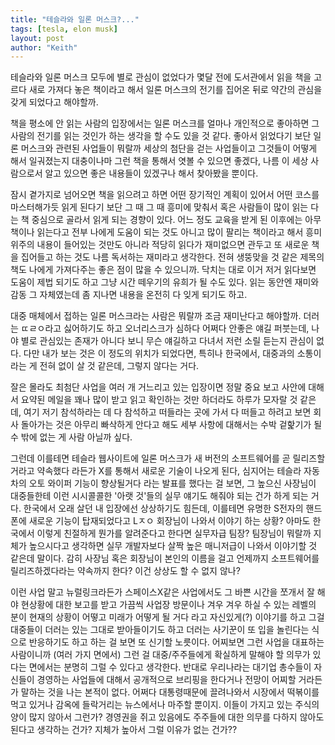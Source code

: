```yaml
---
title: "테슬라와 일론 머스크?..."
tags: [tesla, elon musk]
layout: post
author: "Keith"
---
```


테슬라와 일론 머스크 모두에 별로 관심이 없었다가 몇달 전에 도서관에서 읽을 책을 고르다 새로 가져다 놓은 책이라고 해서 일론 머스크의 전기를 집어온 뒤로 약간의 관심을 갖게 되었다고 해야할까.

책을 평소에 안 읽는 사람의 입장에서는 일론 머스크를 얼마나 개인적으로 좋아하면 그 사람의 전기를 읽는 것인가 하는 생각을 할 수도 있을 것 같다. 좋아서 읽었다기 보단 일론 머스크와 관련된 사업들이 뭐랄까 세상의 첨단을 걷는 사업들이고 그것들이 어떻게 해서 일궈졌는지 대충이나마 그런 책을 통해서 엿볼 수 있으면 좋겠다, 나름 이 세상 사람으로서 알고 있으면 좋은 내용들이 있겠구나 해서 찾아봤을 뿐이다. 

잠시 곁가지로 넘어오면 책을 읽으려고 하면 어떤 장기적인 계획이 있어서 어떤 코스를 마스터해가듯 읽게 된다기 보단 그 때 그 때 흥미에 맞춰서 혹은 사람들이 많이 읽는 다는 책 중심으로 골라서 읽게 되는 경향이 있다. 어느 정도 교육을 받게 된 이후에는 아무 책이나 읽는다고 전부 나에게 도움이 되는 것도 아니고 많이 팔리는 책이라고 해서 흥미 위주의 내용이 들어있는 것만도 아니라 적당히 읽다가 재미없으면 관두고 또 새로운 책을 집어들고 하는 것도 나름 독서하는 재미라고 생각한다. 전혀 생뚱맞을 것 같은 제목의 책도 나에게 가져다주는 좋은 점이 많을 수 있으니까. 닥치는 대로 이거 저거 읽다보면 도움이 제법 되기도 하고 그냥 시간 떼우기의 유희가 될 수도 있다. 읽는 동안엔 재미와 감동 그 자체였는데 좀 지나면 내용을 온전히 다 잊게 되기도 하고. 

대중 매체에서 접하는 일론 머스크라는 사람은 뭐랄까 조금 재미난다고 해야할까. 더러는 ㄸㄹㅇ라고 싫어하기도 하고 오너리스크가 심하다 어쩌다 안좋은 얘길 퍼붓는데, 나야 별로 관심있는 존재가 아니다 보니 무슨 얘길하고 다녀서 저런 소릴 듣는지 관심이 없다. 다만 내가 보는 것은 이 정도의 위치가 되었다면, 특히나 한국에서, 대중과의 소통이라는 게 전혀 없이 살 것 같은데, 그렇지 않다는 거다. 

잘은 몰라도 최첨단 사업을 여러 개 거느리고 있는 입장이면 정말 중요 보고 사안에 대해서 요약된 메일을 꽤나 많이 받고 읽고 확인하는 것만 하더라도 하루가 모자랄 것 같은데, 여기 저기 참석하라는 데 다 참석하고 떠들라는 곳에 가서 다 떠들고 하려고 보면 회사 돌아가는 것은 아무리 빠삭하게 안다고 해도 세부 사항에 대해서는 수박 겉핥기가 될 수 밖에 없는 게 사람 아닐까 싶다.

그런데 이를테면 테슬라 웹사이트에 일론 머스크가 새 버전의 소프트웨어를 곧 릴리즈할 거라고 약속했다 라든가 X를 통해서 새로운 기술이 나오게 된다, 심지어는 테슬라 자동차의 오토 와이퍼 기능이 향상될거다 라는 발표를 했다는 걸 보면, 그 높으신 사장님이 대중들한테 이런 시시콜콜한 '아랫 것'들의 실무 얘기도 해줘야 되는 건가 하게 되는 거다. 한국에서 오래 살던 내 입장에선 상상하기도 힘든데, 이를테면 유명한 S전자의 핸드폰에 새로운 기능이 탑재되었다고 Lㅈㅇ 회장님이 나와서 이야기 하는 상황? 아마도 한국에서 이렇게 친절하게 뭔가를 알려준다고 한다면 실무자급 팀장? 팀장님이 뭐랄까 지체가 높으시다고 생각하면 실무 개발자보다 살짝 높은 매니저급이 나와서 이야기할 것 같은데 말이다. 감히 사장님 혹은 회장님이 본인의 이름을 걸고 언제까지 소프트웨어를 릴리즈하겠다라는 약속까지 한다? 이건 상상도 할 수 없지 않나?

이런 사업 말고 뉴럴링크라든가 스페이스X같은 사업에서도 그 바쁜 시간을 쪼개서 잘 해야 현상황에 대한 보고를 받고 가끔씩 사업장 방문이나 겨우 겨우 하실 수 있는 레벨의 분이 현재의 상황이 어떻고 미래가 어떻게 될 거다 라고 자신있게(?) 이야기를 하고 그걸 대중들이 더러는 있는 그대로 받아들이기도 하고 더러는 사기꾼이 또 입을 놀린다는 식으로 반응하기도 하고 하는 걸 보면 또 신기할 노릇이다. 어찌보면 그런 사업을 대표하는 사람이니까 (여러 가지 면에서) 그런 걸 대중/주주들에게 확실하게 말해야 할 의무가 있다는 면에서는 분명히 그럴 수 있다고 생각한다. 반대로 우리나라는 대기업 총수들이 자신들이 경영하는 사업들에 대해서 공개적으로 브리핑을 한다거나 전망이 어찌할 거라든가 말하는 것을 나는 본적이 없다. 어쩌다 대통령때문에 끌려나와서 시장에서 떡볶이를 먹고 있거나 감옥에 들락거리는 뉴스에서나 마주할 뿐이지. 이들이 가지고 있는 주식의 양이 많지 않아서 그런가? 경영권을 쥐고 있음에도 주주들에 대한 의무를 다하지 않아도 된다고 생각하는 건가? 지체가 높아서 그럴 이유가 없는 건가??

